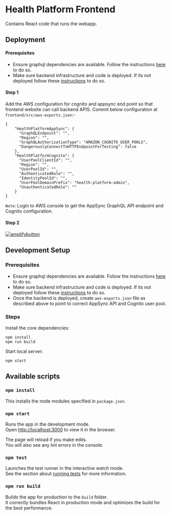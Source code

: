 # Health Platform Frontend

Contains React code that runs the webapp.

## Deployment

#### Prerequisites

* Ensure graphql dependencies are available.
Follow the instructions [here](../backend/src/common/README.md) to do so.
* Make sure backend infrastructure and code is deployed. If its not deployed follow these [instructions](../backend/README.md) to do so.
#### Step 1

Add the AWS configuration for cognito and appsync end point so that frontend website can call backend APIS. Commit below configuration at `frontend/src/aws-exports.json`:-

```
{
    "HealthPlatformAppSync": {
      "GraphQLEndpoint": "",
      "Region": "",
      "GraphQLAuthorizationType": "AMAZON_COGNITO_USER_POOLS",
      "DangerouslyConnectToHTTPEndpointForTesting": false
    },
    "HealthPlatformCognito": {
      "UserPoolClientId": "",
      "Region": "",
      "UserPoolId": "",
      "AuthenticatedRole": "",
      "IdentityPoolId": "",
      "UserPoolDomainPrefix": "health-platform-admin",
      "UnauthenticatedRole": ""
    }
}
```
`Note`: Login to AWS console to get the AppSync GraphQL API endpoint and Cognito configuration.
#### Step 2

[![amplifybutton](https://oneclick.amplifyapp.com/button.svg)](https://console.aws.amazon.com/amplify/home#/deploy?repo=https://github.com/UBC-CIC/health-platform/tree/main)

## Development Setup
### Prerequisites

* Ensure graphql dependencies are available.
Follow the instructions [here](..backend/src/common/README.md) to do so.
* Make sure backend infrastructure and code is deployed. If its not deployed follow these [instructions](../backend/README.md) to do so.
* Once the backend is deployed, create `aws-exports.json` file as described above to point to correct AppSync API and Cognito user pool.

### Steps

Install the core dependencies:

```
npm install
npm run build
```

Start local server:

```
npm start
```

## Available scripts
### `npm install`
This installs the node modules specified in `package.json`.
### `npm start`

Runs the app in the development mode.\
Open [http://localhost:3000](http://localhost:3000) to view it in the browser.

The page will reload if you make edits.\
You will also see any lint errors in the console.

### `npm test`

Launches the test runner in the interactive watch mode.\
See the section about [running tests](https://facebook.github.io/create-react-app/docs/running-tests) for more information.

### `npm run build`

Builds the app for production to the `build` folder.\
It correctly bundles React in production mode and optimizes the build for the best performance.
